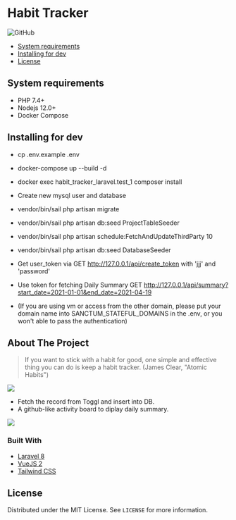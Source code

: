 # Habit Tracker
![GitHub](https://img.shields.io/github/license/noobj/habit_tracker?color=blue)

* [System requirements](#system-requirements)
* [Installing for dev](#installing-for-dev)
* [License](#license)

## System requirements
* PHP 7.4+
* Nodejs 12.0+
* Docker Compose

## Installing for dev
* cp .env.example .env
* docker-compose up --build -d
* docker exec habit_tracker_laravel.test_1 composer install
* Create new mysql user and database
* vendor/bin/sail php artisan migrate
* vendor/bin/sail php artisan db:seed ProjectTableSeeder
* vendor/bin/sail php artisan schedule:FetchAndUpdateThirdParty 10
* vendor/bin/sail php artisan db:seed DatabaseSeeder
* Get user_token via GET http://127.0.0.1/api/create_token with 'jjj' and 'password'
* Use token for fetching Daily Summary GET http://127.0.0.1/api/summary?start_date=2021-01-01&end_date=2021-04-19

* (If you are using vm or access from the other domain, please put your domain name into SANCTUM_STATEFUL_DOMAINS in the .env, or you won't able to pass the authentication)

<!-- ABOUT THE PROJECT -->
## About The Project

> If you want to stick with a habit for good, one simple and effective thing you can do is keep a habit tracker. (James Clear, "Atomic Habits")

<img src="https://encrypted-tbn0.gstatic.com/images?q=tbn:ANd9GcSbrH0LSIMcdftnQJVqPvQMDbuQGcqHmO-FeA&usqp=CAU">


* Fetch the record from Toggl and insert into DB.
* A github-like activity board to diplay daily summary.


<img src="https://raw.githubusercontent.com/carlosbaraza/unicorn-contributor/master/docs/imgs/normal-mode.png">

### Built With

* [Laravel 8](https://laravel.com/docs/8.x/releases)
* [VueJS 2](https://vuejs.org/)
* [Tailwind CSS](https://tailwindcss.com/)


<!-- LICENSE -->
## License

Distributed under the MIT License. See `LICENSE` for more information.
